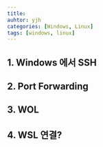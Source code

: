```yaml
---
title:
auhtor: yjh
categories: [Windows, Linux]
tags: [windows, linux]
---
```


## 1. Windows 에서 SSH
## 2. Port Forwarding
## 3. WOL
## 4. WSL 연결?